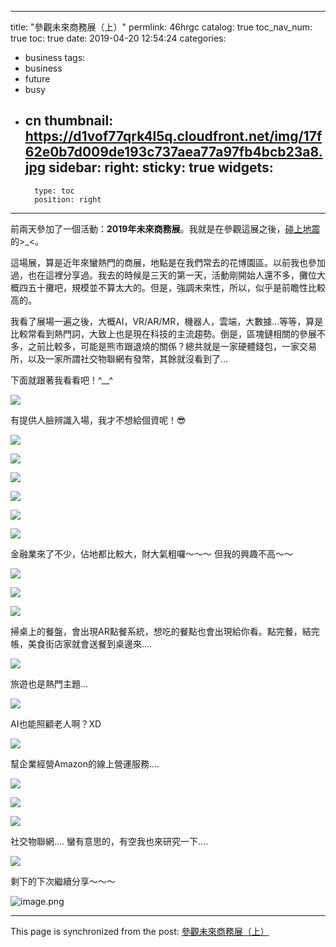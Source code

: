 
---
title: "參觀未來商務展（上）"
permlink: 46hrgc
catalog: true
toc_nav_num: true
toc: true
date: 2019-04-20 12:54:24
categories:
- business
tags:
- business
- future
- busy
- cn
thumbnail: https://d1vof77qrk4l5q.cloudfront.net/img/17f62e0b7d009de193c737aea77a97fb4bcb23a8.jpg
sidebar:
    right:
        sticky: true
widgets:
    -
        type: toc
        position: right
---


前兩天參加了一個活動：**2019年未來商務展**。我就是在參觀這展之後，[碰上地震](https://steemit.com/cn/@deanliu/2uza4o)的>_<。

這場展，算是近年來蠻熱門的商展，地點是在我們常去的花博園區。以前我也參加過，也在這裡分享過。我去的時候是三天的第一天，活動剛開始人還不多，攤位大概四五十攤吧，規模並不算太大的。但是，強調未來性，所以，似乎是前瞻性比較高的。

我看了展場一遍之後，大概AI，VR/AR/MR，機器人，雲端，大數據…等等，算是比較常看到熱門詞，大致上也是現在科技的主流趨勢。倒是，區塊鏈相關的參展不多，之前比較多，可能是熊市跟退燒的關係？總共就是一家硬體錢包，一家交易所，以及一家所謂社交物聯網有發幣，其餘就沒看到了…

下面就跟著我看看吧！^__^

![](https://d1vof77qrk4l5q.cloudfront.net/img/17f62e0b7d009de193c737aea77a97fb4bcb23a8.jpg)

有提供人臉辨識入場，我才不想給個資呢！😎

![](https://d1vof77qrk4l5q.cloudfront.net/img/906baae3a85ef55c2574f3142758f0fe4582d89c.jpg)

![](https://d1vof77qrk4l5q.cloudfront.net/img/d156d246db9e747dc90e36bdbfb56018bd7beafa.jpg)

![](https://d1vof77qrk4l5q.cloudfront.net/img/58f55df526fd3fcab64a54ea434a854673a70f5b.jpg)

![](https://d1vof77qrk4l5q.cloudfront.net/img/28717ead0f4b2e29d52a7ff5bad97ac9cd41fe5e.jpg)

![](https://d1vof77qrk4l5q.cloudfront.net/img/a741aa27312c65ade6728cacb5e8027ae531c0f1.jpg)

![](https://d1vof77qrk4l5q.cloudfront.net/img/a583370121de3559b97ca985d56582a8ccb291db.jpg)

金融業來了不少，佔地都比較大，財大氣粗囉～～～ 但我的興趣不高～～

![](https://d1vof77qrk4l5q.cloudfront.net/img/acd22e2f4ff9cd230f8cf8ee9e4e95ccac935b11.jpg)

![](https://d1vof77qrk4l5q.cloudfront.net/img/af3bed2e020fae83c88a696039abc3e0f7e5c4cd.jpg)

![](https://d1vof77qrk4l5q.cloudfront.net/img/26b41a5f4a54d8c4f8f8c774cd28da90ef113ac7.jpg)

掃桌上的餐盤，會出現AR點餐系統，想吃的餐點也會出現給你看。點完餐，結完帳，美食街店家就會送餐到桌邊來....

![](https://d1vof77qrk4l5q.cloudfront.net/img/26e914bea4cc1182ef46f13d41fd0f2784990e84.jpg)

旅遊也是熱門主題...

![](https://d1vof77qrk4l5q.cloudfront.net/img/47f85df6d59550d9265a7c3c80c2d3d469881b7b.jpg)

AI也能照顧老人啊？XD

![](https://d1vof77qrk4l5q.cloudfront.net/img/aea5b15d7b6ca1bd59d1be6a8c3ca0af1f864642.jpg)

幫企業經營Amazon的線上營運服務....

![](https://d1vof77qrk4l5q.cloudfront.net/img/e006b1c9fc6390694530afd8903cca41ad3db946.jpg)

![](https://d1vof77qrk4l5q.cloudfront.net/img/dd1186255847597fee382767879542f9734c2956.jpg)

![](https://d1vof77qrk4l5q.cloudfront.net/img/2800eef1883d77b598d996f6d75f5d25af2ddbcd.jpg)

社交物聯網.... 蠻有意思的，有空我也來研究一下....

![](https://d1vof77qrk4l5q.cloudfront.net/img/43273db9de266c4efc1c4dd614fb6400f088210a.jpg)

剩下的下次繼續分享～～～

![image.png](https://ipfs.busy.org/ipfs/QmcoNhnEUa3RG4bg7yWgXND5BY7t7GXPepTPfGPz1W7hAh)


- - -

This page is synchronized from the post: [參觀未來商務展（上）](https://steemit.com/@deanliu/46hrgc)
